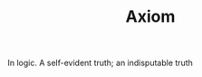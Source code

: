 ---
title: Axiom
permalink: "/definitions/axiom.html"
body: In logic. A self-evident truth; an indisputable truth
published_at: '2018-07-07'
layout: post
---